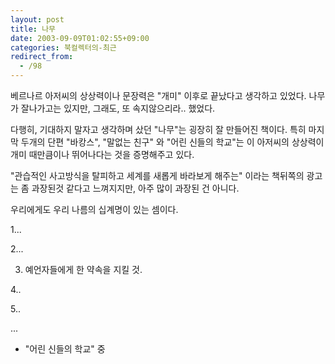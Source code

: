 ```yaml
---
layout: post
title: 나무
date: 2003-09-09T01:02:55+09:00
categories: 북컬렉터의-최근
redirect_from:
  - /98
---
```


베르나르 아저씨의 상상력이나 문장력은 "개미" 이후로 끝났다고 생각하고 있었다. 나무가 잘나가고는 있지만, 그래도, 또 속지않으리라.. 했었다.

다행히, 기대하지 말자고 생각하며 샀던 "나무"는 굉장히 잘 만들어진 책이다. 특히 마지막 두개의 단편 "바캉스", "말없는 친구" 와 "어린 신들의 학교"는 이 아저씨의 상상력이 개미 때만큼이나 뛰어나다는 것을 증명해주고 있다.

"관습적인 사고방식을 탈피하고 세계를 새롭게 바라보게 해주는" 이라는 책뒤쪽의 광고는 좀 과장된것 같다고 느껴지지만, 아주 많이 과장된 건 아니다.

우리에게도 우리 나름의 십계명이 있는 셈이다.

1...

2...

3. 예언자들에게 한 약속을 지킬 것.

4..

5..

...

- "어린 신들의 학교" 중


